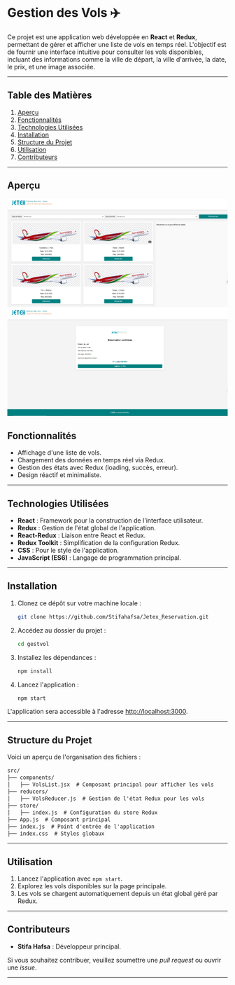 # Gestion des Vols ✈️

Ce projet est une application web développée en **React** et **Redux**, permettant de gérer et afficher une liste de vols en temps réel. L'objectif est de fournir une interface intuitive pour consulter les vols disponibles, incluant des informations comme la ville de départ, la ville d'arrivée, la date, le prix, et une image associée.

---

## Table des Matières
1. [Aperçu](#aperçu)
2. [Fonctionnalités](#fonctionnalités)
3. [Technologies Utilisées](#technologies-utilisées)
4. [Installation](#installation)
5. [Structure du Projet](#structure-du-projet)
6. [Utilisation](#utilisation)
7. [Contributeurs](#contributeurs)


---

## Aperçu

![My First Redux app ](/public/site.png)
![My First Redux app ](/public/reservation.png)


## Fonctionnalités

- Affichage d'une liste de vols.
- Chargement des données en temps réel via Redux.
- Gestion des états avec Redux (loading, succès, erreur).
- Design réactif et minimaliste.

---

## Technologies Utilisées

- **React** : Framework pour la construction de l'interface utilisateur.
- **Redux** : Gestion de l'état global de l'application.
- **React-Redux** : Liaison entre React et Redux.
- **Redux Toolkit** : Simplification de la configuration Redux.
- **CSS** : Pour le style de l'application.
- **JavaScript (ES6)** : Langage de programmation principal.

---

## Installation

1. Clonez ce dépôt sur votre machine locale :
   ```bash
   git clone https://github.com/Stifahafsa/Jetex_Reservation.git
   ```

2. Accédez au dossier du projet :
   ```bash
   cd gestvol
   ```

3. Installez les dépendances :
   ```bash
   npm install
   ```

4. Lancez l'application :
   ```bash
   npm start
   ```

L'application sera accessible à l'adresse [http://localhost:3000](http://localhost:3000).

---

## Structure du Projet

Voici un aperçu de l'organisation des fichiers :

```
src/
├── components/
│   ├── VolsList.jsx  # Composant principal pour afficher les vols
├── reducers/
│   ├── VolsReducer.js  # Gestion de l'état Redux pour les vols
├── store/
│   ├── index.js  # Configuration du store Redux
├── App.js  # Composant principal
├── index.js  # Point d'entrée de l'application
├── index.css  # Styles globaux
```

---

## Utilisation

1. Lancez l'application avec `npm start`.
2. Explorez les vols disponibles sur la page principale.
3. Les vols se chargent automatiquement depuis un état global géré par Redux.

---

## Contributeurs

- **Stifa Hafsa** : Développeur principal.

Si vous souhaitez contribuer, veuillez soumettre une *pull request* ou ouvrir une *issue*.

---

